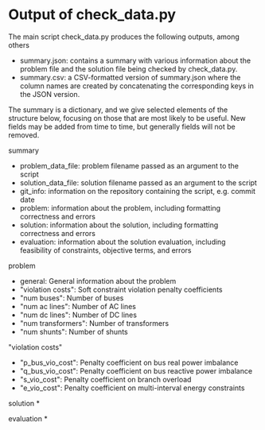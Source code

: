 # Output of check_data.py

The main script check_data.py produces the following outputs, among others

* summary.json: contains a summary with various information about the problem file and the solution file being checked by check_data.py.
* summary.csv: a CSV-formatted version of summary.json where the column names are created by concatenating the corresponding keys in the JSON version.

The summary is a dictionary, and we give selected elements of the structure below, focusing on those that are most likely to be useful.
New fields may be added from time to time, but generally fields will not be removed.

summary
* problem_data_file: problem filename passed as an argument to the script
* solution_data_file: solution filename passed as an argument to the script
* git_info: information on the repository containing the script, e.g. commit date
* problem: information about the problem, including formatting correctness and errors
* solution: information about the solution, including formatting correctness and errors
* evaluation: information about the solution evaluation, including feasibility of constraints, objective terms, and errors

problem
* general: General information about the problem
* "violation costs": Soft constraint violation penalty coefficients
* "num buses": Number of buses
* "num ac lines": Number of AC lines
* "num dc lines": Number of DC lines
* "num transformers": Number of transformers
* "num shunts": Number of shunts

"violation costs"
* "p_bus_vio_cost": Penalty coefficient on bus real power imbalance
* "q_bus_vio_cost": Penalty coefficient on bus reactive power imbalance
* "s_vio_cost": Penalty coefficient on branch overload
* "e_vio_cost": Penalty coefficient on multi-interval energy constraints

solution
*

evaluation
*

